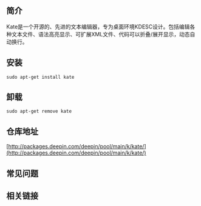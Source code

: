 ## 简介

Kate是一个开源的、先进的文本编辑器，专为桌面环境KDESC设计。包括编辑各种文本文件、语法高亮显示、可扩展XML文件、代码可以折叠/展开显示，动态自动换行。

## 安装

`sudo apt-get install kate`

## 卸载

`sudo apt-get remove kate`

## 仓库地址

[http://packages.deepin.com/deepin/pool/main/k/kate/](http://packages.deepin.com/deepin/pool/main/k/kate/)


## 常见问题


## 相关链接